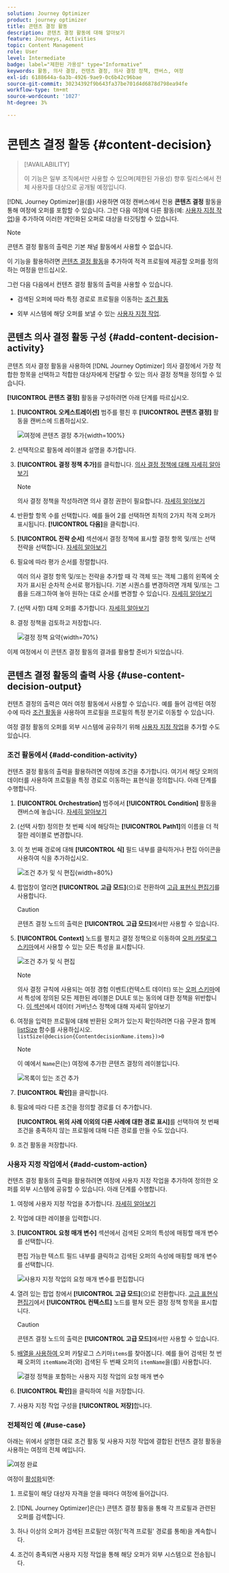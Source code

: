 ```yaml
---
solution: Journey Optimizer
product: journey optimizer
title: 콘텐츠 결정 활동
description: 콘텐츠 결정 활동에 대해 알아보기
feature: Journeys, Activities
topic: Content Management
role: User
level: Intermediate
badge: label="제한된 가용성" type="Informative"
keywords: 활동, 의사 결정, 컨텐츠 결정, 의사 결정 정책, 캔버스, 여정
exl-id: 6188644a-6a3b-4926-9ae9-0c6b42c96bae
source-git-commit: 30234392f9b643fa37be701d4d6878d798ea94fe
workflow-type: tm+mt
source-wordcount: '1027'
ht-degree: 3%

---
```


# 콘텐츠 결정 활동 {#content-decision}

>[!AVAILABILITY]
>
>이 기능은 일부 조직에서만 사용할 수 있으며(제한된 가용성) 향후 릴리스에서 전체 사용자를 대상으로 공개될 예정입니다.

[!DNL Journey Optimizer]을(를) 사용하면 여정 캔버스에서 전용 **콘텐츠 결정** 활동을 통해 여정에 오퍼를 포함할 수 있습니다. 그런 다음 여정에 다른 활동(예: [사용자 지정 작업](../action/about-custom-action-configuration.md))을 추가하여 이러한 개인화된 오퍼로 대상을 타깃팅할 수 있습니다.

>[!NOTE]
>
>콘텐츠 결정 활동의 출력은 기본 채널 활동에서 사용할 수 없습니다.

이 기능을 활용하려면 [콘텐츠 결정 활동](#add-content-decision-activity)을 추가하여 적격 프로필에 제공할 오퍼를 정의하는 여정을 만드십시오.

그런 다음 다음에서 컨텐츠 결정 활동의 출력을 사용할 수 있습니다.

* 검색된 오퍼에 따라 특정 경로로 프로필을 이동하는 [조건 활동](#add-condition-activity)

* 외부 시스템에 해당 오퍼를 보낼 수 있는 [사용자 지정 작업](#add-custom-action).

## 콘텐츠 의사 결정 활동 구성 {#add-content-decision-activity}

콘텐츠 의사 결정 활동을 사용하여 [!DNL Journey Optimizer] 의사 결정에서 가장 적합한 항목을 선택하고 적합한 대상자에게 전달할 수 있는 의사 결정 정책을 정의할 수 있습니다.

<!--Their goal is to select the best offers for each profile, while the campaign/journey authoring allows you to indicate how the selected decision items should be presented, including which item attributes to be included in the message.-->

**[!UICONTROL 콘텐츠 결정]** 활동을 구성하려면 아래 단계를 따르십시오.

1. **[!UICONTROL 오케스트레이션]** 범주를 펼친 후 **[!UICONTROL 콘텐츠 결정]** 활동을 캔버스에 드롭하십시오.

   ![여정에 콘텐츠 결정 추가](assets/journey-content-decision.png){width=100%}

1. 선택적으로 활동에 레이블과 설명을 추가합니다.

1. **[!UICONTROL 결정 정책 추가]**&#x200B;를 클릭합니다. [의사 결정 정책에 대해 자세히 알아보기](../experience-decisioning/create-decision.md)

   >[!NOTE]
   >
   >의사 결정 정책을 작성하려면 의사 결정 권한이 필요합니다. [자세히 알아보기](../experience-decisioning/gs-experience-decisioning.md#steps)

1. 반환할 항목 수를 선택합니다. 예를 들어 2를 선택하면 최적의 2가지 적격 오퍼가 표시됩니다. **[!UICONTROL 다음]**&#x200B;을 클릭합니다.

1. **[!UICONTROL 전략 순서]** 섹션에서 결정 정책에 표시할 결정 항목 및/또는 선택 전략을 선택합니다. [자세히 알아보기](../experience-decisioning/create-decision.md#select)

1. 필요에 따라 평가 순서를 정렬합니다.

   여러 의사 결정 항목 및/또는 전략을 추가할 때 각 객체 또는 객체 그룹의 왼쪽에 숫자가 표시된 순차적 순서로 평가됩니다. 기본 시퀀스를 변경하려면 개체 및/또는 그룹을 드래그하여 놓아 원하는 대로 순서를 변경할 수 있습니다. [자세히 알아보기](../experience-decisioning/create-decision.md#evaluation-order)

1. (선택 사항) 대체 오퍼를 추가합니다. [자세히 알아보기](../experience-decisioning/create-decision.md#fallback)

1. 결정 정책을 검토하고 저장합니다.

   ![결정 정책 요약](assets/journey-content-decision-policy.png){width=70%}<!--reshoot or change screen-->

이제 여정에서 이 콘텐츠 결정 활동의 결과를 활용할 준비가 되었습니다.

## 콘텐츠 결정 활동의 출력 사용 {#use-content-decision-output}

컨텐츠 결정의 출력은 여러 여정 활동에서 사용할 수 있습니다. 예를 들어 검색된 여정 수에 따라 [조건 활동](#add-condition-activity)을 사용하여 프로필을 프로필의 특정 분기로 이동할 수 있습니다.

여정 결정 활동의 오퍼를 외부 시스템에 공유하기 위해 [사용자 지정 작업](#add-custom-action)을 추가할 수도 있습니다.

### 조건 활동에서 {#add-condition-activity}

컨텐츠 결정 활동의 출력을 활용하려면 여정에 조건을 추가합니다. 여기서 해당 오퍼의 데이터를 사용하여 프로필을 특정 경로로 이동하는 표현식을 정의합니다. 아래 단계를 수행합니다.

1. **[!UICONTROL Orchestration]** 범주에서 **[!UICONTROL Condition]** 활동을 캔버스에 놓습니다. [자세히 알아보기](condition-activity.md#add-condition-activity)

1. (선택 사항) 정의한 첫 번째 식에 해당하는 **[!UICONTROL Path1]**&#x200B;의 이름을 더 적절한 레이블로 변경합니다.

1. 이 첫 번째 경로에 대해 **[!UICONTROL 식]** 필드 내부를 클릭하거나 편집 아이콘을 사용하여 식을 추가하십시오.

   ![조건 추가 및 식 편집](assets/journey-content-decision-condition.png){width=80%}

1. 팝업창이 열리면 **[!UICONTROL 고급 모드]**(으)로 전환하여 [고급 표현식 편집기](expression/expressionadvanced.md)를 사용합니다.

   >[!CAUTION]
   >
   >콘텐츠 결정 노드의 출력은 **[!UICONTROL 고급 모드]**&#x200B;에서만 사용할 수 있습니다.

1. **[!UICONTROL Context]** 노드를 펼치고 결정 정책으로 이동하여 [오퍼 카탈로그 스키마](../experience-decisioning/catalogs.md#access-catalog-schema)에서 사용할 수 있는 모든 특성을 표시합니다.

   ![조건 추가 및 식 편집](assets/journey-content-decision-context.png)

   >[!NOTE]
   >
   >의사 결정 규칙에 사용되는 여정 경험 이벤트(컨텍스트 데이터) 또는 [오퍼 스키마](../experience-decisioning/catalogs.md#access-catalog-schema)에서 특성에 정의된 모든 제한된 레이블은 DULE 또는 동의에 대한 정책을 위반합니다. [이 섹션](../action/action-privacy.md)에서 데이터 거버넌스 정책에 대해 자세히 알아보기

1. 여정을 입력한 프로필에 대해 반환된 오퍼가 있는지 확인하려면 다음 구문과 함께 [listSize](functions/functionlistsize.md) 함수를 사용하십시오. `listSize(@decision{ContentdecisionName.items})>0`

   >[!NOTE]
   >
   >이 예에서 `Name`은(는) 여정에 추가한 콘텐츠 결정의 레이블입니다.

   ![목록이 있는 조건 추가](assets/journey-content-decision-condition-list.png)

1. **[!UICONTROL 확인]**&#x200B;을 클릭합니다.

1. 필요에 따라 다른 조건을 정의할 경로를 더 추가합니다.

   **[!UICONTROL 위의 사례 이외의 다른 사례에 대한 경로 표시]**&#x200B;를 선택하여 첫 번째 조건을 충족하지 않는 프로필에 대해 다른 경로를 만들 수도 있습니다. <!--These profiles will then exit the journey if no other activity is added in that path.-->

1. 조건 활동을 저장합니다.

### 사용자 지정 작업에서 {#add-custom-action}

컨텐츠 결정 활동의 출력을 활용하려면 여정에 사용자 지정 작업을 추가하여 정의한 오퍼를 외부 시스템에 공유할 수 있습니다. 아래 단계를 수행합니다.

1. 여정에 사용자 지정 작업을 추가합니다. [자세히 알아보기](../action/about-custom-action-configuration.md)

1. 작업에 대한 레이블을 입력합니다.

1. **[!UICONTROL 요청 매개 변수]** 섹션에서 검색된 오퍼의 특성에 매핑할 매개 변수를 선택합니다.

   편집 가능한 텍스트 필드 내부를 클릭하고 검색된 오퍼의 속성에 매핑할 매개 변수를 선택합니다.

   ![사용자 지정 작업의 요청 매개 변수를 편집합니다](assets/journey-content-decision-custom-action-param.png)

1. 열려 있는 팝업 창에서 **[!UICONTROL 고급 모드]**(으)로 전환합니다. [고급 표현식 편집기](expression/expressionadvanced.md)에서 **[!UICONTROL 컨텍스트]** 노드를 펼쳐 모든 결정 정책 항목을 표시합니다.

   >[!CAUTION]
   >
   >콘텐츠 결정 노드의 출력은 **[!UICONTROL 고급 모드]**&#x200B;에서만 사용할 수 있습니다.

1. [ 배열을 사용하여 ](../experience-decisioning/catalogs.md#access-catalog-schema)오퍼 카탈로그 스키마`items`를 찾아봅니다. 예를 들어 검색된 첫 번째 오퍼의 `itemName`과(와) 검색된 두 번째 오퍼의 `itemName`을(를) 사용합니다.

   ![결정 정책을 포함하는 사용자 지정 작업의 요청 매개 변수](assets/journey-content-decision-custom-action-param-ex.png)

1. **[!UICONTROL 확인]**&#x200B;을 클릭하여 식을 저장합니다.

1. 사용자 지정 작업 구성을 **[!UICONTROL 저장]**&#x200B;합니다.

### 전체적인 예 {#use-case}

아래는 위에서 설명한 대로 조건 활동 및 사용자 지정 작업에 결합된 컨텐츠 결정 활동을 사용하는 여정의 전체 예입니다.

![여정 완료](assets/journey-content-decision-full-journey.png)

<!--When all activities are properly configured and saved, [publish](publishing-the-journey.md) your journey.-->

여정이 [활성화](publishing-the-journey.md)되면:

<!--* Profiles who enter the journey and are eligible for at least one offer are targeted by the custom action.

* If no offer is returned for a profile, they are excluded from the custom action.-->

1. 프로필이 해당 대상자 자격을 얻을 때마다 여정에 들어갑니다.

1. [!DNL Journey Optimizer]은(는) 콘텐츠 결정 활동을 통해 각 프로필과 관련된 오퍼를 검색합니다.

1. 하나 이상의 오퍼가 검색된 프로필만 여정(&#39;적격 프로필&#39; 경로를 통해)을 계속합니다.

1. 조건이 충족되면 사용자 지정 작업을 통해 해당 오퍼가 외부 시스템으로 전송됩니다.
